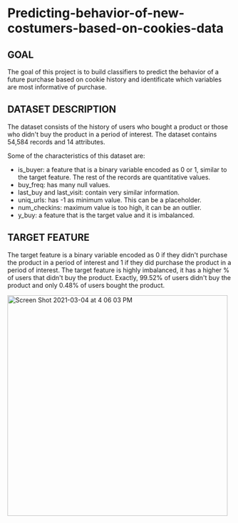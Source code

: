 # Predicting-behavior-of-new-costumers-based-on-cookies-data

## GOAL

The goal of this project is to build classifiers to predict the behavior of a future purchase based on cookie history and identificate which variables are most informative of purchase.

## DATASET DESCRIPTION

The dataset consists of the history of users who bought a product or those who didn't buy the product in a period of interest. The dataset contains 54,584 records and 14 attributes.

Some of the characteristics of this dataset are:

- is_buyer: a feature that is a binary variable encoded as 0 or 1, similar to the target feature. The rest of the records are quantitative values.
- buy_freq: has many null values.
- last_buy and last_visit: contain very similar information.
- uniq_urls: has -1 as minimum value. This can be a placeholder.
- num_checkins: maximum value is too high, it can be an outlier.
- y_buy: a feature that is the target value and it is imbalanced. 

## TARGET FEATURE

The target feature is a binary variable encoded as 0 if they didn't purchase the product in a period of interest and 1 if they did purchase the product in a period of interest. The target feature is highly imbalanced, it has a higher % of users that didn't buy the product. Exactly, 99.52% of users didn't buy the product and only 0.48% of users bought the product. 

<img width="494" alt="Screen Shot 2021-03-04 at 4 06 03 PM" src="https://user-images.githubusercontent.com/43222117/110340238-0b68cf80-7ff7-11eb-9b51-1db4c4b4c39d.png">
